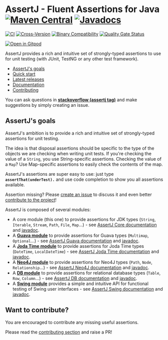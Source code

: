 # AssertJ - Fluent Assertions for Java [![Maven Central](https://img.shields.io/maven-central/v/org.assertj/assertj-core.svg?label=Maven%20Central)](https://search.maven.org/search?q=g:%22org.assertj%22%20AND%20a:%22assertj-core%22) [![Javadocs](http://www.javadoc.io/badge/org.assertj/assertj-core.svg)](http://www.javadoc.io/doc/org.assertj/assertj-core)

[![CI](https://github.com/assertj/assertj/actions/workflows/main.yml/badge.svg?branch=main)](https://github.com/assertj/assertj/actions/workflows/main.yml?query=branch%3Amain)
[![Cross-Version](https://github.com/assertj/assertj/actions/workflows/cross-version.yml/badge.svg?branch=main)](https://github.com/assertj/assertj/actions/workflows/cross-version.yml?query=branch%3Amain)
[![Binary Compatibility](https://github.com/assertj/assertj/actions/workflows/binary-compatibility.yml/badge.svg?branch=main)](https://github.com/assertj/assertj/actions/workflows/binary-compatibility.yml?query=branch%3Amain)
[![Quality Gate Status](https://sonarcloud.io/api/project_badges/measure?project=joel-costigliola_assertj-core&metric=alert_status)](https://sonarcloud.io/dashboard?id=joel-costigliola_assertj-core)

[![Open in Gitpod](https://gitpod.io/button/open-in-gitpod.svg)](https://gitpod.io/from-referrer/)

AssertJ provides a rich and intuitive set of strongly-typed assertions to use for unit testing (with JUnit, TestNG or any other test framework).

* [AssertJ's goals](#goals)
* [Quick start](https://assertj.github.io/doc/#assertj-core-quick-start)
* [Latest releases](https://assertj.github.io/doc/#assertj-core-release-notes)
* [Documentation](https://assertj.github.io/doc/#assertj-core)
* [Contributing](#contributing)

You can ask questions in [**stackoverflow (assertj tag)**](https://stackoverflow.com/questions/tagged/assertj?mixed=1) and make suggestions by simply creating an issue.

## <a name="goals"/>AssertJ's goals</a>

AssertJ's ambition is to provide a rich and intuitive set of strongly-typed assertions for unit testing.

The idea is that disposal assertions should be specific to the type of the objects we are checking when writing unit tests. If you're checking the value of a `String`, you use String-specific assertions. Checking the value of a `Map`? Use Map-specific assertions to easily check the contents of the map.

AssertJ's assertions are super easy to use: just type **`assertThat(underTest).`** and use code completion to show you all assertions available.

Assertion missing? Please [create an issue](https://github.com/assertj/assertj/issues) to discuss it and even better [contribute to the project](https://github.com/assertj/assertj/blob/main/CONTRIBUTING.md)!


AssertJ is composed of several modules:
* A core module (this one) to provide assertions for JDK types (`String`, `Iterable`, `Stream`, `Path`, `File`, `Map`...) - see [AssertJ Core documentation](https://assertj.github.io/doc/#assertj-core-assertions-guide) and [javadoc](https://www.javadoc.io/doc/org.assertj/assertj-core/latest/index.html).
* A **[Guava module](https://github.com/assertj/assertj-guava#readme)** to provide assertions for Guava types (`Multimap`, `Optional`...) - see [AssertJ Guava documentation](https://assertj.github.io/doc/#assertj-guava) and [javadoc](https://www.javadoc.io/doc/org.assertj/assertj-guava/latest/index.html).
* A **[Joda Time module](https://github.com/assertj/assertj-joda-time#readme)** to provide assertions for Joda Time types (`DateTime`, `LocalDateTime`) - see [AssertJ Joda Time documentation](http://joel-costigliola.github.io/assertj/assertj-joda-time.html) and  [javadoc](https://www.javadoc.io/doc/org.assertj/assertj-joda-time/latest/index.html).
* A **[Neo4J module](https://github.com/assertj/assertj-neo4j#readme)** to provide assertions for Neo4J types (`Path`, `Node`, `Relationship`...) - see [AssertJ Neo4J documentation](http://joel-costigliola.github.io/assertj/assertj-neo4j.html) and [javadoc](https://www.javadoc.io/doc/org.assertj/assertj-neo4j/latest/index.html).
* A **[DB module](https://github.com/assertj/assertj-db#readme)** to provide assertions for relational database types (`Table`, `Row`, `Column`...) - see [AssertJ DB documentation](https://assertj.github.io/doc/#assertj-db) and [javadoc](https://www.javadoc.io/doc/org.assertj/assertj-db/latest/index.html).
* A **[Swing module](https://github.com/assertj/assertj-swing#readme)** provides a simple and intuitive API for functional testing of Swing user interfaces - see [AssertJ Swing documentation](http://joel-costigliola.github.io/assertj/assertj-swing.html) and [javadoc](https://www.javadoc.io/doc/org.assertj/assertj-swing/latest/index.html).

## <a name="contributing"/>Want to contribute?</a>

You are encouraged to contribute any missing useful assertions. 

Please read the [contributing section](https://github.com/assertj/assertj/blob/main/CONTRIBUTING.md) and raise a PR!
